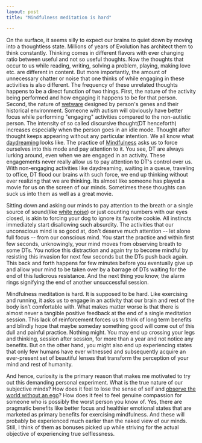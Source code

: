 ```yaml
---
layout: post
title: "Mindfulness meditation is hard"

---
```

On the surface, it seems silly to expect our brains to quiet down by moving into a thoughtless state. Millions of years of Evolution has architect them to think constantly. Thinking comes in different flavors with ever changing ratio between useful and not so useful thoughts. Now the thoughts that occur to us while reading, writing, solving a problem, playing, making love etc. are different in content. But more importantly, the amount of unnecessary chatter or noise that one thinks of while engaging in these activities is also different. The frequency of these unrelated thoughts happens to be a direct function of two things. First, the nature of the activity being performed and how engaging it happens to be for that person. Second, the nature of <u>[wetware](https://en.wikipedia.org/wiki/Wetware_%28brain%29)</u> designed by person's genes and their historical environment. Someone with autism will obviously have better focus while performing "engaging" activities compared to the non-autistic person. The intensity of so called discursive thought(DT henceforth) increases especially when the person goes in an idle mode. Thought after thought keeps appearing without any particular intention. We all know what <u>[daydreaming](https://en.wikipedia.org/wiki/Daydream)</u> looks like. The practice of <u>[Mindfulness](https://en.wikipedia.org/wiki/Mindfulness)</u> asks us to force ourselves into this mode and pay attention to it. You see, DT are always lurking around, even when we are engaged in an activity. These engagements never really allow us to pay attention to DT's control over us. With non-engaging activities like daydreaming, waiting in a queue, traveling to office, DT flood our brains with such force, we end up thinking without ever realizing that we are thinking. Its almost like someone has played a movie for us on the screen of our minds. Sometimes these thoughts can suck us into them as well as a great movie. 

Sitting down and asking our minds to pay attention to the breath or a single source of sound(like <u>[white noise](https://en.wikipedia.org/wiki/White_noise)</u>) or just counting numbers with our eyes closed, is akin to forcing your dog to ignore its favorite cookie. All instincts immediately start disallowing such absurdity. The activities that our unconscious mind is so good at, don't deserve much attention -- let alone full focus -- from our conscious mind. You start the practice and within first few seconds, unknowingly, your mind moves from observing breath to some DTs. You notice this distraction and again try to become mindful by resisting this invasion for next few seconds but the DTs push back again. This back and forth happens for few minutes before you eventually give up and allow your mind to be taken over by a barrage of DTs waiting for the end of this ludicrous resistance. And the next thing you know, the alarm rings signifying the end of another unsuccessful session.

Mindfulness meditation is hard. It is supposed to be hard. Like exercising and running, it asks us to engage in an activity that our brain and rest of the body isn’t comfortable with. What makes matter worse is that there is almost never a tangible positive feedback at the end of a single meditation session. This lack of reinforcement forces us to think of long term benefits and blindly hope that maybe someday something good will come out of this dull and painful practice. Nothing might. You may end up crossing your legs and thinking, session after session, for more than a year and not notice any benefits. But on the other hand, you might also end up experiencing states that only few humans have ever witnessed and subsequently acquire an ever-present set of beautiful lenses that transform the perception of your mind and rest of humanity.

And hence, curiosity is the primary reason that makes me motivated to try out this demanding personal experiment. What is the true nature of our subjective minds? How does it feel to lose the sense of self and <u>[observe the world without an ego](https://en.wikipedia.org/wiki/Mushin_%28mental_state%29)</u>? How does it feel to feel genuine compassion for someone who is possibly the worst person you know of. Yes, there are pragmatic benefits like better focus and healthier emotional states that are marketed as primary benefits for exercising mindfulness. And these will probably be experienced much earlier than the naked view of our minds. Still, I think of them as bonuses picked up while striving for the actual objective of experiencing true selflessness.

